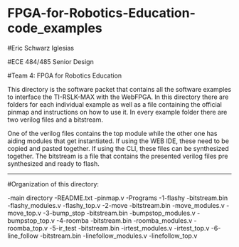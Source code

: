 # FPGA-for-Robotics-Education-code_examples

#Eric Schwarz Iglesias

#ECE 484/485 Senior Design

#Team 4: FPGA for Robotics Education

This directory is the software packet that contains all the software examples to interface the TI-RSLK-MAX with the WebFPGA. In this directory there are folders for each individual example as well as a file containing the official pinmap and instructions on how to use it. In every example folder there are two verilog files and a bitstream. 

One of the verilog files contains the top module while the other one has aiding modules that get instantiated. If using the WEB IDE, these need to be copied and pasted together. If using the CLI, these files can be synthesized together. The bitstream is a file that contains the presented verilog files pre synthesized and ready to flash.

*******************************************************************************************************
#Organization of this directory:

-main directory
  -README.txt
  -pinmap.v
  -Programs
    -1-flashy
      -bitstream.bin
      -flashy_modules.v
      -flashy_top.v
    -2-move
      -bitstream.bin
      -move_modules.v
      -move_top.v
    -3-bump_stop
      -bitstream.bin
      -bumpstop_modules.v
      -bumpstop_top.v
    -4-roomba
      -bitstream.bin
      -roomba_modules.v
      -roomba_top.v
    -5-ir_test
      -bitstream.bin
      -irtest_modules.v
      -irtest_top.v
    -6-line_follow
      -bitstream.bin
      -linefollow_modules.v
      -linefollow_top.v
